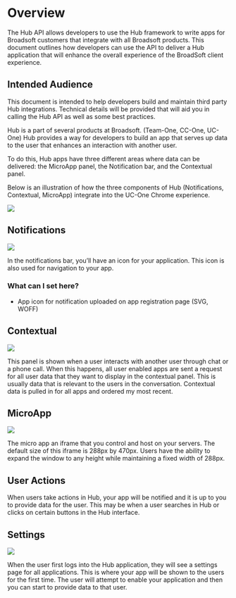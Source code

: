 # Overview

The Hub API allows developers to use the Hub framework to write apps for Broadsoft customers that integrate with all Broadsoft products.  This document outlines how developers can use the API to deliver a Hub application that will enhance the overall experience of the BroadSoft client experience.

## Intended Audience

This document is intended to help developers build and maintain third party Hub integrations. Technical details will be provided that will aid you in calling the Hub API as well as some best practices.

Hub is a part of several products at Broadsoft. (Team-One, CC-One, UC-One) Hub provides a way for developers to build an app that serves up data to the user that enhances an interaction with another user.

To do this, Hub apps have three different areas where data can be delivered: the MicroApp panel, the Notification bar, and the Contextual panel.   

Below is an illustration of how the three components of Hub (Notifications, Contextual, MicroApp) integrate into the UC-One Chrome experience.

![](https://raw.githubusercontent.com/BroadsoftLabs/BroadsoftExternalDocs/master/Hub/images/image1.png)

## Notifications

![](https://raw.githubusercontent.com/BroadsoftLabs/BroadsoftExternalDocs/master/Hub/images/image2.png)

In the notifications bar, you’ll have an icon for your application. This icon is also used for navigation to your app.

### What can I set here?

* App icon for notification uploaded on app registration page (SVG, WOFF)

## Contextual

![](https://raw.githubusercontent.com/BroadsoftLabs/BroadsoftExternalDocs/master/Hub/images/image3.png)

This panel is shown when a user interacts with another user through chat or a phone call. When this happens, all user enabled apps are sent a request for all user data that they want to display in the contextual panel. This is usually data that is relevant to the users in the conversation. Contextual data is pulled in for all apps and ordered my most recent.

## MicroApp

![](https://raw.githubusercontent.com/BroadsoftLabs/BroadsoftExternalDocs/master/Hub/images/image4.png)

The micro app an iframe that you control and host on your servers. The default size of this iframe is 288px by 470px. Users have the ability to expand the window to any height while maintaining a fixed width of 288px.

## User Actions

When users take actions in Hub, your app will be notified and it is up to you to provide data for the user. This may be when a user searches in Hub or clicks on certain buttons in the Hub interface.

## Settings

![](https://raw.githubusercontent.com/BroadsoftLabs/BroadsoftExternalDocs/master/Hub/images/image5.png)

When the user first logs into the Hub application, they will see a settings page for all applications. This is where your app will be shown to the users for the first time. The user will attempt to enable your application and then you can start to provide data to that user.
